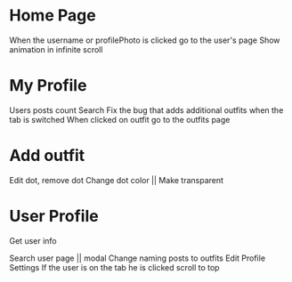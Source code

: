 # Home Page

 <!-- TODO -->

When the username or profilePhoto is clicked go to the user's page
Show animation in infinite scroll

<!-- ****************** -->

# My Profile

<!-- TODO -->

Users posts count
Search
Fix the bug that adds additional outfits when the tab is switched
When clicked on outfit go to the outfits page

# Add outfit

<!-- TODO -->

Edit dot, remove dot
Change dot color || Make transparent

# User Profile

<!-- TODO -->

Get user info

<!-- TODO -->

Search user page || modal
Change naming posts to outfits
Edit Profile
Settings
If the user is on the tab he is clicked scroll to top
